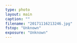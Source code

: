 ```yaml
---
type: photo
layout: main
caption: ""
filename: "20171116213246.jpg"
fstop: "Unknown"
exposure: "Unknown"
---
```

